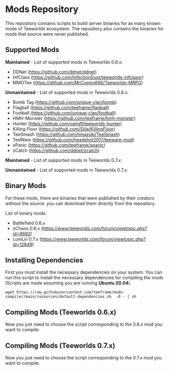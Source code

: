 # Mods Repository

This repository contains scripts to build server binaries for as many known mods of Teeworlds ecosystem. The repository also contains the binaries for mods that source were never published.

## Supported Mods

**Maintained** - List of supported mods in Teeworlds 0.6.x:

- DDNet (https://github.com/ddnet/ddnet)
- InfClass (https://github.com/InfectionDust/teeworlds-infclassr)
- MMOTee (https://github.com/MrCosmo666/Teeworlds-MRPG)

**Unmaintained** - List of supported mods in Teeworlds 0.6.x:

- Bomb Tag (https://github.com/unique-clan/bomb)
- Flagball (https://github.com/teeframe/flagball)
- Football (https://github.com/unique-clan/football)
- HMH-Monster (https://github.com/teeframe/hmh-monster)
- Hunter (https://github.com/yangfl/teeworlds-hunter)
- Killing Floor (https://github.com/Siile/KillingFloor)
- TeeSmash (https://github.com/timazuki/TeeSmash)
- TeeWare (https://github.com/headshot2017/teeware-mod)
- xPanic (https://github.com/teeframe/xpanic)
- zCatch (https://github.com/ddnet/zcatch)

**Maintained** - List of supported mods in Teeworlds 0.7.x:

**Unmaintained** - List of supported mods in Teeworlds 0.7.x:

## Binary Mods

For these mods, there are binaries that were published by their creators without the source. you can download them directly from the repository.

List of binary mods:

- Battlefield 0.6.x
- zChaos 0.6.x (https://www.teeworlds.com/forum/viewtopic.php?id=9682)
- LumLvl 0.7.x (https://www.teeworlds.com/forum/viewtopic.php?id=12849)

## Installing Dependencies

First you must install the necessary dependencies on your system. You can run this script to install the necessary dependencies for compiling the mods (Scripts are made assuming you are running **Ubuntu 20.04**).

```
wget https://raw.githubusercontent.com/teeframe/mods-compiler/main/resources/default-dependencies.sh  -O - | sh
```

## Compiling Mods (Teeworlds 0.6.x)

Now you just need to choose the script corresponding to the 0.6.x mod you want to compile:

## Compiling Mods (Teeworlds 0.7.x)

Now you just need to choose the script corresponding to the 0.7.x mod you want to compile:
